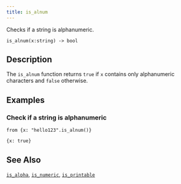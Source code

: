```yaml
---
title: is_alnum
---
```


Checks if a string is alphanumeric.

```tql
is_alnum(x:string) -> bool
```

## Description

The `is_alnum` function returns `true` if `x` contains only alphanumeric
characters and `false` otherwise.

## Examples

### Check if a string is alphanumeric

```tql
from {x: "hello123".is_alnum()}
```

```tql
{x: true}
```

## See Also

[`is_alpha`](/reference/functions/is_alpha),
[`is_numeric`](/reference/functions/is_numeric),
[`is_printable`](/reference/functions/is_printable)
